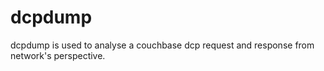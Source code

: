 # dcpdump
dcpdump is used to analyse a couchbase dcp request and response from network's perspective.
